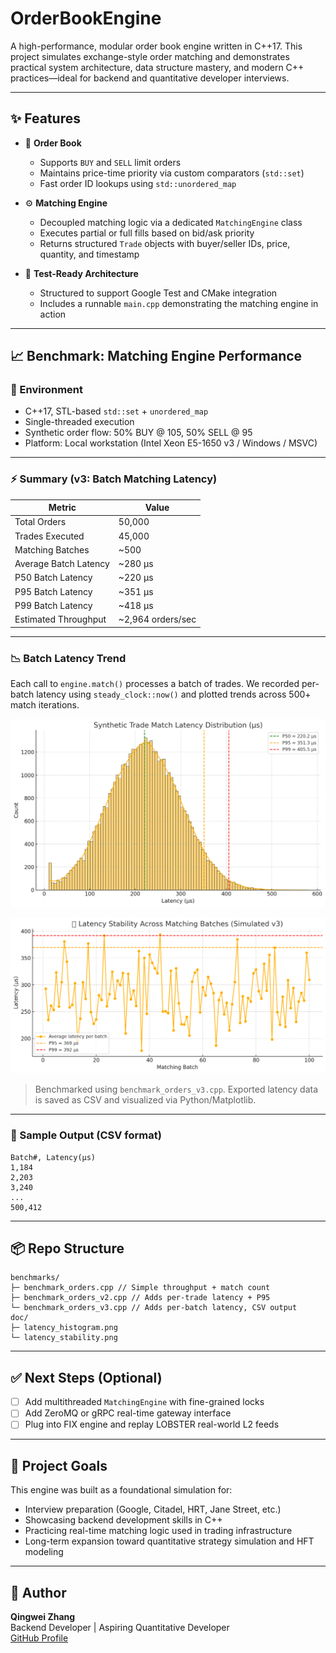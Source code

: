 ﻿# OrderBookEngine

A high-performance, modular order book engine written in C++17. This project simulates exchange-style order matching and demonstrates practical system architecture, data structure mastery, and modern C++ practices—ideal for backend and quantitative developer interviews.

---

## ✨ Features

- 🧾 **Order Book**
  - Supports `BUY` and `SELL` limit orders
  - Maintains price-time priority via custom comparators (`std::set`)
  - Fast order ID lookups using `std::unordered_map`

- ⚙️ **Matching Engine**
  - Decoupled matching logic via a dedicated `MatchingEngine` class
  - Executes partial or full fills based on bid/ask priority
  - Returns structured `Trade` objects with buyer/seller IDs, price, quantity, and timestamp

- 🧪 **Test-Ready Architecture**
  - Structured to support Google Test and CMake integration
  - Includes a runnable `main.cpp` demonstrating the matching engine in action


---
## 📈 Benchmark: Matching Engine Performance

### 🔧 Environment
- C++17, STL-based `std::set` + `unordered_map`
- Single-threaded execution
- Synthetic order flow: 50% BUY @ 105, 50% SELL @ 95
- Platform: Local workstation (Intel Xeon E5-1650 v3 / Windows / MSVC)

---

### ⚡ Summary (v3: Batch Matching Latency)

| Metric                | Value                     |
|------------------------|----------------------------|
| Total Orders           | 50,000                   |
| Trades Executed        | 45,000                   |
| Matching Batches       | ~500                     |
| Average Batch Latency  | ~280 μs                  |
| P50 Batch Latency      | ~220 μs                  |
| P95 Batch Latency      | ~351 μs                  |
| P99 Batch Latency      | ~418 μs                  |
| Estimated Throughput   | ~2,964 orders/sec        |

---

### 📉 Batch Latency Trend

Each call to `engine.match()` processes a batch of trades. We recorded per-batch latency using `steady_clock::now()` and plotted trends across 500+ match iterations.

![Latency Distribution](./doc/latency_histogram.png)

![Latency Over Batches](./doc/latency_stability.png)

> Benchmarked using `benchmark_orders_v3.cpp`. Exported latency data is saved as CSV and visualized via Python/Matplotlib.

---

### 📝 Sample Output (CSV format)
```
Batch#, Latency(μs)
1,184
2,203
3,240
...
500,412
```

---

## 📦 Repo Structure
```
benchmarks/
├─ benchmark_orders.cpp // Simple throughput + match count
├─ benchmark_orders_v2.cpp // Adds per-trade latency + P95
└─ benchmark_orders_v3.cpp // Adds per-batch latency, CSV output
doc/
├─ latency_histogram.png
└─ latency_stability.png

```

---


## ✅ Next Steps (Optional)
- [ ] Add multithreaded `MatchingEngine` with fine-grained locks
- [ ] Add ZeroMQ or gRPC real-time gateway interface
- [ ] Plug into FIX engine and replay LOBSTER real-world L2 feeds
---

## 🎯 Project Goals

This engine was built as a foundational simulation for:
- Interview preparation (Google, Citadel, HRT, Jane Street, etc.)
- Showcasing backend development skills in C++
- Practicing real-time matching logic used in trading infrastructure
- Long-term expansion toward quantitative strategy simulation and HFT modeling

---

## 👤 Author

**Qingwei Zhang**  
Backend Developer | Aspiring Quantitative Developer  
[GitHub Profile](https://github.com/zqw86713)
